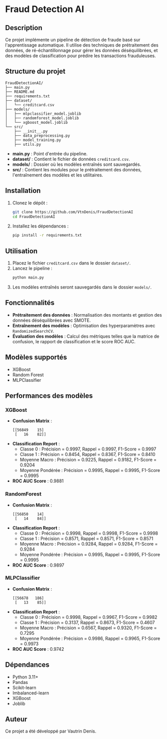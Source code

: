 # Fraud Detection AI

## Description
Ce projet implémente un pipeline de détection de fraude basé sur l'apprentissage automatique. Il utilise des techniques de prétraitement des données, de ré-échantillonnage pour gérer les données déséquilibrées, et des modèles de classification pour prédire les transactions frauduleuses.

## Structure du projet

```
FraudDetectionAI/
├── main.py
├── README.md
├── requirements.txt
├── dataset/
│   └── creditcard.csv
├── models/
│   ├── mlpclassifier_model.joblib
│   ├── randomforest_model.joblib
│   └── xgboost_model.joblib
└── src/
    ├── __init__.py
    ├── data_preprocessing.py
    ├── model_training.py
    ├── utils.py
```

- **main.py** : Point d'entrée du pipeline.
- **dataset/** : Contient le fichier de données `creditcard.csv`.
- **models/** : Dossier où les modèles entraînés sont sauvegardés.
- **src/** : Contient les modules pour le prétraitement des données, l'entraînement des modèles et les utilitaires.

## Installation

1. Clonez le dépôt :
   ```bash
   git clone https://github.com/VtnDenis/FraudDetectionAI
   cd FraudDetectionAI
   ```

2. Installez les dépendances :
   ```bash
   pip install -r requirements.txt
   ```

## Utilisation

1. Placez le fichier `creditcard.csv` dans le dossier `dataset/`.
2. Lancez le pipeline :
   ```bash
   python main.py
   ```
3. Les modèles entraînés seront sauvegardés dans le dossier `models/`.

## Fonctionnalités

- **Prétraitement des données** : Normalisation des montants et gestion des données déséquilibrées avec SMOTE.
- **Entraînement des modèles** : Optimisation des hyperparamètres avec `RandomizedSearchCV`.
- **Évaluation des modèles** : Calcul des métriques telles que la matrice de confusion, le rapport de classification et le score ROC AUC.

## Modèles supportés

- XGBoost
- Random Forest
- MLPClassifier

## Performances des modèles

### XGBoost

- **Confusion Matrix** :
  ```
  [[56849    15]
   [   16    82]]
  ```
- **Classification Report** :
  - Classe 0 : Précision = 0.9997, Rappel = 0.9997, F1-Score = 0.9997
  - Classe 1 : Précision = 0.8454, Rappel = 0.8367, F1-Score = 0.8410
  - Moyenne Macro : Précision = 0.9225, Rappel = 0.9182, F1-Score = 0.9204
  - Moyenne Pondérée : Précision = 0.9995, Rappel = 0.9995, F1-Score = 0.9995
- **ROC AUC Score** : 0.9881

### RandomForest

- **Confusion Matrix** :
  ```
  [[56850    14]
   [   14    84]]
  ```
- **Classification Report** :
  - Classe 0 : Précision = 0.9998, Rappel = 0.9998, F1-Score = 0.9998
  - Classe 1 : Précision = 0.8571, Rappel = 0.8571, F1-Score = 0.8571
  - Moyenne Macro : Précision = 0.9284, Rappel = 0.9284, F1-Score = 0.9284
  - Moyenne Pondérée : Précision = 0.9995, Rappel = 0.9995, F1-Score = 0.9995
- **ROC AUC Score** : 0.9897

### MLPClassifier

- **Confusion Matrix** :
  ```
  [[56678   186]
   [   13    85]]
  ```
- **Classification Report** :
  - Classe 0 : Précision = 0.9998, Rappel = 0.9967, F1-Score = 0.9982
  - Classe 1 : Précision = 0.3137, Rappel = 0.8673, F1-Score = 0.4607
  - Moyenne Macro : Précision = 0.6567, Rappel = 0.9320, F1-Score = 0.7295
  - Moyenne Pondérée : Précision = 0.9986, Rappel = 0.9965, F1-Score = 0.9973
- **ROC AUC Score** : 0.9742

## Dépendances

- Python 3.11+
- Pandas
- Scikit-learn
- Imbalanced-learn
- XGBoost
- Joblib

## Auteur
Ce projet a été développé par Vautrin Denis.

